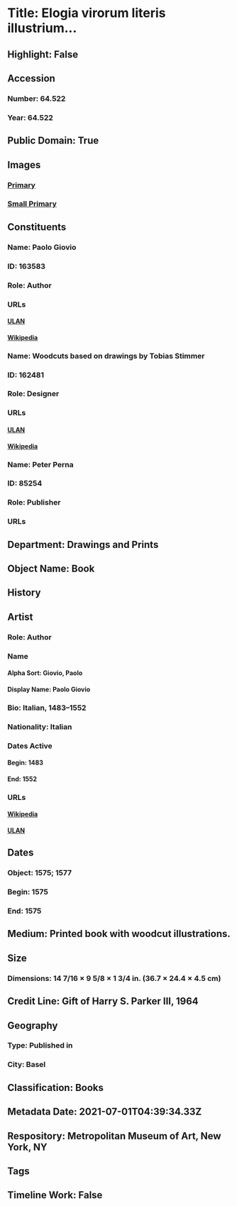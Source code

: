 # Title: Elogia virorum literis illustrium...
## Highlight: False
## Accession
### Number: 64.522
### Year: 64.522
## Public Domain: True
## Images
### [Primary](https://images.metmuseum.org/CRDImages/dp/original/DP-19388-001.jpg)
### [Small Primary](https://images.metmuseum.org/CRDImages/dp/web-large/DP-19388-001.jpg)
## Constituents
### Name: Paolo Giovio
### ID: 163583
### Role: Author
### URLs
#### [ULAN](http://vocab.getty.edu/page/ulan/500318447)
#### [Wikipedia](https://www.wikidata.org/wiki/Q437543)
### Name: Woodcuts based on drawings by Tobias Stimmer
### ID: 162481
### Role: Designer
### URLs
#### [ULAN](http://vocab.getty.edu/page/ulan/500012932)
#### [Wikipedia](https://www.wikidata.org/wiki/Q677071)
### Name: Peter Perna
### ID: 85254
### Role: Publisher
### URLs
## Department: Drawings and Prints
## Object Name: Book
## History
## Artist
### Role: Author
### Name
#### Alpha Sort: Giovio, Paolo
#### Display Name: Paolo Giovio
### Bio: Italian, 1483–1552
### Nationality: Italian
### Dates Active
#### Begin: 1483
#### End: 1552
### URLs
#### [Wikipedia](https://www.wikidata.org/wiki/Q437543)
#### [ULAN](http://vocab.getty.edu/page/ulan/500318447)
## Dates
### Object: 1575; 1577
### Begin: 1575
### End: 1575
## Medium: Printed book with woodcut illustrations.
## Size
### Dimensions: 14 7/16 × 9 5/8 × 1 3/4 in. (36.7 × 24.4 × 4.5 cm)
## Credit Line: Gift of Harry S. Parker III, 1964
## Geography
### Type: Published in
### City: Basel
## Classification: Books
## Metadata Date: 2021-07-01T04:39:34.33Z
## Respository: Metropolitan Museum of Art, New York, NY
## Tags
## Timeline Work: False